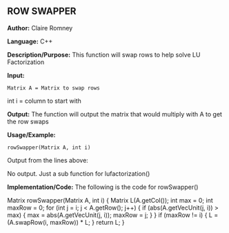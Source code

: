 ## ROW SWAPPER

**Author:** Claire Romney

**Language:** C++

**Description/Purpose:** This function will swap rows to help solve LU Factorization

**Input:**

	Matrix A = Matrix to swap rows
  int i = column to start with
	
**Output:** The function will output the matrix that would multiply with A to get the row swaps

**Usage/Example:**

	rowSwapper(Matrix A, int i)

Output from the lines above:

  No output. Just a sub function for lufactorization()
    
**Implementation/Code:** The following is the code for rowSwapper()

  Matrix rowSwapper(Matrix A, int i) {
	  Matrix L(A.getCol());
	  int max = 0;
	  int maxRow = 0;
	  for (int j = i; j < A.getRow(); j++) {
		  if (abs(A.getVecUnit(j, i)) > max) {
			  max = abs(A.getVecUnit(j, i));
			  maxRow = j;
		  }
	  }
	  if (maxRow != i) {
		  L = (A.swapRow(i, maxRow)) * L;
	  }
	  return L;
  }

